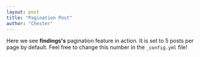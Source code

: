 ```yaml
---
layout: post
title: "Pagination Post"
author: "Chester"
---
```


Here we see **findings's** pagination feature in action. It is set to 5 posts per page by default. Feel free to change this number in the `_config.yml` file!
